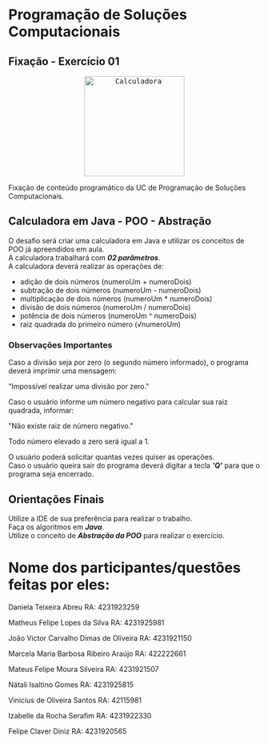 # Programação de Soluções Computacionais

## Fixação - Exercício 01

<p align="center">
  <a href="#">
    <kbd>
      <img src="logo\calc.jpg" width="200" alt="Calculadora">
    <kbd>
  </a>
</p>

Fixação de conteúdo programático da UC de Programação de Soluções Computacionais.<br>

## Calculadora em Java - POO - Abstração

O desafio será criar uma calculadora em Java e utilizar os conceitos de POO já apreendidos em aula.<br>
A calculadora trabalhará com ***02 parâmetros***.<br>
A calculadora deverá realizar as operações de:

+ adição de dois números (numeroUm + numeroDois)
+ subtração de dois números (numeroUm - numeroDois)
+ multiplicação de dois números (numeroUm * numeroDois)
+ divisão de dois números (numeroUm / numeroDois)
+ potência de dois números (numeroUm ^ numeroDois)
+ raiz quadrada do primeiro número (√numeroUm)

### Observações Importantes

Caso a divisão seja por zero (o segundo número informado), o programa deverá imprimir uma mensagem:

"Impossível realizar uma divisão por zero."

Caso o usuário informe um número negativo para calcular sua raiz quadrada, informar:

"Não existe raiz de número negativo."

Todo número elevado a zero será igual a 1.

O usuário poderá solicitar quantas vezes quiser as operações.<br>
Caso o usuário queira sair do programa deverá digitar a tecla ***'Q'*** para que o programa seja encerrado.

## Orientações Finais

Utilize a IDE de sua preferência para realizar o trabalho.<br>
Faça os algoritmos em ***Java***.<br>
Utilize o conceito de ***Abstração da POO*** para realizar o exercício.

# Nome dos participantes/questões feitas por eles:

Daniela Teixeira Abreu
RA: 4231923259

Matheus Felipe Lopes da Silva
RA: 4231925981

João Victor Carvalho Dimas de Oliveira
RA: 4231921150

Marcela Maria Barbosa Ribeiro Araújo
RA: 422222661

Mateus Felipe Moura Silveira
RA: 4231921507

Nátali Isaltino Gomes 
RA: 4231925815 

Vinicius de Oliveira Santos 
RA: 42115981

Izabelle da Rocha Serafim 
RA: 4231922330

Felipe Claver Diniz
RA: 4231920565
